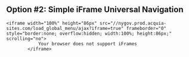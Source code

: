 ## Option #2: Simple iFrame Universal Navigation

```
<iframe width="100%" height="86px" src="//nygov.prod.acquia-sites.com/load_global_menu/ajax?iframe=true" frameborder="0" style="border:none; overflow:hidden; width:100%; height:86px;" scrolling="no">
            Your browser does not support iFrames
        </iframe>
```
